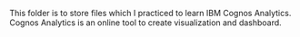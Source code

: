 This folder is to store files which I practiced to learn IBM Cognos Analytics. Cognos Analytics is an online tool to create visualization and dashboard.
